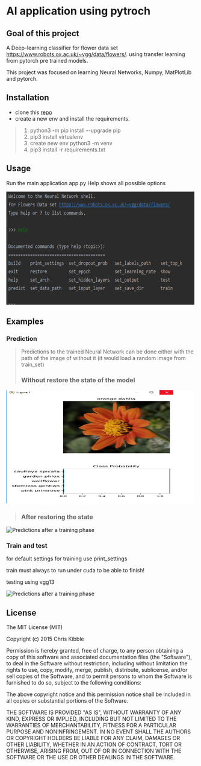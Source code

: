 # AI application using pytroch
## Goal of this project
A Deep-learning classifier for flower data set https://www.robots.ox.ac.uk/~vgg/data/flowers/.
using transfer learning from pytorch pre trained models.

This project was focused on learning Neural Networks, Numpy, MatPlotLib and pytorch.

## Installation
- clone this  [repo](https://github.com/iplitharas/deep-learning-with-pytorch.git)
- create a new env and install the requirements.
>1. python3 -m pip install --upgrade pip
>2. pip3 install virtualenv
>3. create new env python3 -m venv
>4. pip3 install -r requirements.txt

## Usage
Run the main application app.py
Help shows all possible options

<img src="./pictures/main_1.png" alt="Main app" style="width:500px;height:300px;">

## Examples
### Prediction
>Predictions to the trained Neural Network can be done either
>with the path of the image of without it (it would load a random image
>from train_set)
> ### Without restore the state of the model

<img src="./pictures/predict_1.png" alt="Prediction without trained model" style="width:500px;height:300px;">

>### After restoring the state

<img src="./pictures/predict_2.jpg" alt="Predictions after a training phase" style="width:500px;height:300px;">


### Train and test 
for default settings for training use print_settings

train must always to run under cuda to be able to finish!

testing using vgg13

<img src="./pictures/testing.jpg" alt="Predictions after a training phase" style="width:500px;height:300px;">


## License
The MIT License (MIT)

Copyright (c) 2015 Chris Kibble

Permission is hereby granted, free of charge, to any person obtaining a copy of this software and associated documentation files (the "Software"), to deal in the Software without restriction, including without limitation the rights to use, copy, modify, merge, publish, distribute, sublicense, and/or sell copies of the Software, and to permit persons to whom the Software is furnished to do so, subject to the following conditions:

The above copyright notice and this permission notice shall be included in all copies or substantial portions of the Software.

THE SOFTWARE IS PROVIDED "AS IS", WITHOUT WARRANTY OF ANY KIND, EXPRESS OR IMPLIED, INCLUDING BUT NOT LIMITED TO THE WARRANTIES OF MERCHANTABILITY, FITNESS FOR A PARTICULAR PURPOSE AND NONINFRINGEMENT. IN NO EVENT SHALL THE AUTHORS OR COPYRIGHT HOLDERS BE LIABLE FOR ANY CLAIM, DAMAGES OR OTHER LIABILITY, WHETHER IN AN ACTION OF CONTRACT, TORT OR OTHERWISE, ARISING FROM, OUT OF OR IN CONNECTION WITH THE SOFTWARE OR THE USE OR OTHER DEALINGS IN THE SOFTWARE.
